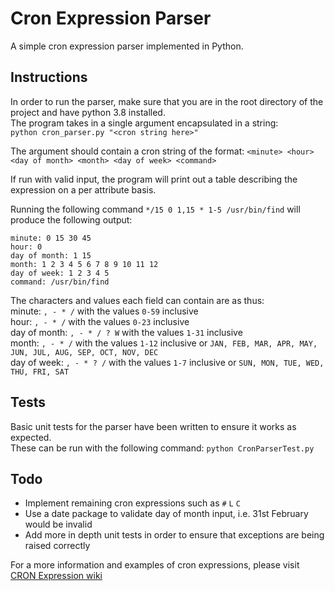 # Cron Expression Parser

A simple cron expression parser implemented in Python. 

## Instructions
In order to run the parser, make sure that you are in the root directory of the project and have python 3.8 installed.  
The program takes in a single argument encapsulated in a string:  
`python cron_parser.py "<cron string here>"`

The argument should contain a cron string of the format:
`<minute> <hour> <day of month> <month> <day of week> <command>`

If run with valid input, the program will print out a table describing the expression on a per attribute basis.  

Running the following command `*/15 0 1,15 * 1-5 /usr/bin/find` will produce the following output:
```
minute: 0 15 30 45  
hour: 0  
day of month: 1 15  
month: 1 2 3 4 5 6 7 8 9 10 11 12  
day of week: 1 2 3 4 5  
command: /usr/bin/find
```

The characters and values each field can contain are as thus:  
minute: `, - * /` with the values `0-59` inclusive  
hour: `, - * /` with the values `0-23` inclusive  
day of month: `, - * / ? W` with the values `1-31` inclusive  
month: `, - * /` with the values `1-12` inclusive or `JAN, FEB, MAR, APR, MAY, JUN, JUL, AUG, SEP, OCT, NOV, DEC`  
day of week: `, - * ? /` with the values `1-7` inclusive or `SUN, MON, TUE, WED, THU, FRI, SAT`  

## Tests
Basic unit tests for the parser have been written to ensure it works as expected.  
These can be run with the following command:
`python CronParserTest.py`

## Todo
- Implement remaining cron expressions such as `#` `L` `C`
- Use a date package to validate day of month input, i.e. 31st February would be invalid  
- Add more in depth unit tests in order to ensure that exceptions are being raised correctly

For a more information and examples of cron expressions, please visit [CRON Expression wiki](http://docwiki.embarcadero.com/Connect/en/Writing_a_CRON_Expression)
